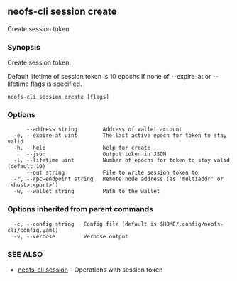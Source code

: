 ## neofs-cli session create

Create session token

### Synopsis

Create session token.

Default lifetime of session token is 10 epochs 
if none of --expire-at or --lifetime flags is specified. 


```
neofs-cli session create [flags]
```

### Options

```
      --address string        Address of wallet account
  -e, --expire-at uint        The last active epoch for token to stay valid
  -h, --help                  help for create
      --json                  Output token in JSON
  -l, --lifetime uint         Number of epochs for token to stay valid (default 10)
      --out string            File to write session token to
  -r, --rpc-endpoint string   Remote node address (as 'multiaddr' or '<host>:<port>')
  -w, --wallet string         Path to the wallet
```

### Options inherited from parent commands

```
  -c, --config string   Config file (default is $HOME/.config/neofs-cli/config.yaml)
  -v, --verbose         Verbose output
```

### SEE ALSO

* [neofs-cli session](neofs-cli_session.md)	 - Operations with session token

